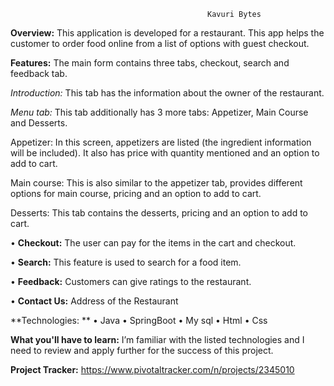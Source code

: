                                                 Kavuri Bytes
                                                 
 **Overview:** This application is developed for a restaurant. This app helps the customer to order food online from a list of options with guest checkout.
 

**Features:** The main form contains three tabs, checkout, search and feedback tab.


*Introduction:* This tab has the information about the owner of the restaurant.

*Menu tab:* This tab additionally has 3 more tabs: Appetizer, Main Course and Desserts.

   Appetizer: In this screen, appetizers are listed (the ingredient information will be included). It also has price with                  quantity mentioned and an option to add to cart.

   Main course: This is also similar to the appetizer tab, provides different options for main course, pricing and an option                to add to cart.

   Desserts: This tab contains the desserts, pricing and an option to add to cart.

•	**Checkout:** The user can pay for the items in the cart and checkout. 

•	**Search:** This feature is used to search for a food item.

•	**Feedback:** Customers can give ratings to the restaurant.

•	**Contact Us:** Address of the Restaurant

**Technologies: **
•	Java
•	SpringBoot
•	My sql
•	Html
•	Css

**What you'll have to learn:** I’m familiar with the listed technologies and I need to review and apply further for the success of this project.

**Project Tracker:**   https://www.pivotaltracker.com/n/projects/2345010
      



